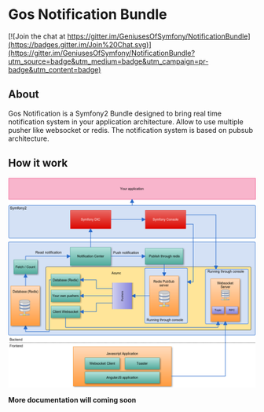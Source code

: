 Gos Notification Bundle
=====================

[![Join the chat at https://gitter.im/GeniusesOfSymfony/NotificationBundle](https://badges.gitter.im/Join%20Chat.svg)](https://gitter.im/GeniusesOfSymfony/NotificationBundle?utm_source=badge&utm_medium=badge&utm_campaign=pr-badge&utm_content=badge)

About
--------------
Gos Notification is a Symfony2 Bundle designed to bring real time notification system in your application architecture.
Allow to use multiple pusher like websocket or redis. The notification system is based on pubsub architecture.

How it work
-----------
 
![diagram.png](diagram.png)

**More documentation will coming soon**